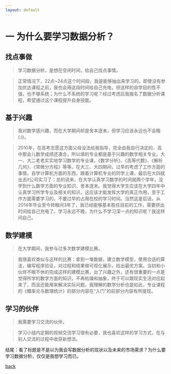 ```yaml
---
layout: default
---
```


# 一 为什么要学习数据分析？

## 找点事做
> 学习数据分析，是想在空闲时间，给自己找点事情。

> 正常情况下，22点~24点这个时间段，我是能够抽出来学习的。即使没有参加优达课程之前，我也会用这段时间给自己充电，但这样的自学目的性不强，也不够系统；为什么不系统的学习呢？经过考虑后我报名了数据分析课程，希望通过这个课程提升自身技能。

## 基于兴趣
> 我对数学感兴趣，而在大学期间却是舍本逐末，但学习应该永远也不会晚(:))。

> 2010年，在高考志愿这方面父母没法给我指导，完全由我自行决定的，高中那会儿数学成绩还凑合，所以填的专业都是基于兴趣的数学相关专业。大一、大二老老实实地学习数学的专业课，《数学分析》、《高等代数》、《解析几何》、《常微分方程》等等。在大三、大四期间，过早的考虑了工作方面的事情，自学计算机方面的东西，跟着计算机专业的同学上课，最后在大四就出去it公司实习了；总的说来，在大学认真学习数学的时间就两个学年，没学到什么数学方面的专业知识，舍本逐末。我觉得大学生应该在大学四年中认真学习所学专业及相关的知识，这应该才能发挥大学的真正作用，至于工作方面需要学习的，不要过早的占用在校的学习时间。当然这是后话，从2014年毕业至今转眼间3年了，我已经能够基本胜任目前的工作，需要挤出时间给自己充电了。学习永远不晚，为什么不学习深一点的知识呢？我这样问自己。

## 数学建模
> 在大学期间，我参与过多次数学建模比赛。

> 我很喜欢类似与这样的比赛：拿到一堆数据，建立数学模型，使用合适的算法，编写程序验证，对过程和结果做可视化展示，给出最优方案。当初和小伙伴不眠不休的完成这样的建模比赛，出了兴趣之外，还有很重要的一点是觉得所学的数学方面的知识，不再枯燥和抽象，终于可以跟现实生活对应起来了，而且还能用来解决实际问题。我理解的数学分析也是如此，专业课程的《概率论与数理统计》的部分内容在“入门”的前部分内容有所提现。

## 学习的伙伴
> 我需要学习交流的伙伴。

> 学习小组内定期的视频交流学习很有必要，我也喜欢这样的学习方式，在与别人交流的过程中收获新想法。

结尾：看了标题是不是以为我会写数据分析的现状以及未来的市场需求？为什么要学习数据分析，仅仅是我想学习而已。

[back](./)
